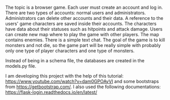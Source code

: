 The topic is a browser game.
Each user must create an account and log in. There are two types of accounts: normal users and administrators. Administrators can delete other accounts and their data.
A reference to the users' game characters are saved inside their accounts.
The characters have data about their statuses such as hitpoints and attack damage.
Users can create new map where to play the game with other players. The map contains enemies.
There is a simple text chat.
The goal of the game is to kill monsters and not die, so the game part will be really simple with probably only one type of player characters and one type of monsters.

Instead of being in a schema file, the databases are created in the models.py file.

I am developing this project with the help of this tutorial: https://www.youtube.com/watch?v=dam0GPOAvVI and some bootstraps from https://getbootstrap.com/. I also used the following documentations: https://flask-login.readthedocs.io/en/latest/ 
